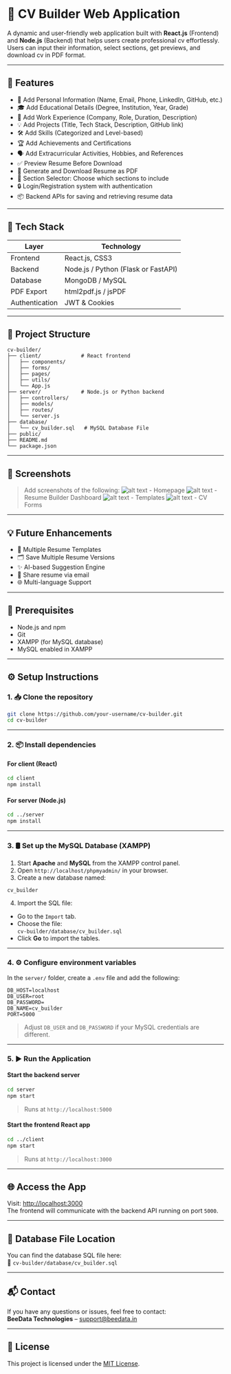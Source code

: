 # 📝 CV Builder Web Application

A dynamic and user-friendly web application built with **React.js** (Frontend) and **Node.js** (Backend) that helps users create professional cv effortlessly. Users can input their information, select sections, get previews, and download cv in PDF format.

---

## 🚀 Features

- 👤 Add Personal Information (Name, Email, Phone, LinkedIn, GitHub, etc.)
- 🎓 Add Educational Details (Degree, Institution, Year, Grade)
- 💼 Add Work Experience (Company, Role, Duration, Description)
- 💡 Add Projects (Title, Tech Stack, Description, GitHub link)
- 🛠️ Add Skills (Categorized and Level-based)
- 🏆 Add Achievements and Certifications
- 🗣️ Add Extracurricular Activities, Hobbies, and References
- ✅ Preview Resume Before Download
- 📄 Generate and Download Resume as PDF
- 🎨 Section Selector: Choose which sections to include
- 🔒 Login/Registration system with authentication
- 📦 Backend APIs for saving and retrieving resume data

---

## 🧰 Tech Stack

| Layer        | Technology         |
|--------------|--------------------|
| Frontend     | React.js, CSS3     |
| Backend      | Node.js / Python (Flask or FastAPI) |
| Database     | MongoDB / MySQL    |
| PDF Export   | html2pdf.js / jsPDF |
| Authentication | JWT & Cookies    |

---

## 📂 Project Structure

```
cv-builder/
├── client/             # React frontend
│   ├── components/
│   ├── forms/
│   ├── pages/
│   ├── utils/
│   └── App.js
├── server/             # Node.js or Python backend
│   ├── controllers/
│   ├── models/
│   ├── routes/
│   └── server.js
├── database/
│   └── cv_builder.sql   # MySQL Database File
├── public/
├── README.md
└── package.json
```

---

## 📸 Screenshots

> Add screenshots of the following:
![alt text](image-1.png) - Homepage
![alt text](image-5.png) - Resume Builder Dashboard
![alt text](image-3.png) - Templates
![alt text](image-4.png) - CV Forms

---

## 💡 Future Enhancements

- 📁 Multiple Resume Templates
- 🗂️ Save Multiple Resume Versions
- ✨ AI-based Suggestion Engine
- 📩 Share resume via email
- 🌐 Multi-language Support

---

## 🔧 Prerequisites

- Node.js and npm
- Git
- XAMPP (for MySQL database)
- MySQL enabled in XAMPP

---

## ⚙️ Setup Instructions

### 1. 📥 Clone the repository

```bash
git clone https://github.com/your-username/cv-builder.git
cd cv-builder
```

---

### 2. 📦 Install dependencies

#### For client (React)
```bash
cd client
npm install
```

#### For server (Node.js)
```bash
cd ../server
npm install
```

---

### 3. 🛢️ Set up the MySQL Database (XAMPP)

1. Start **Apache** and **MySQL** from the XAMPP control panel.
2. Open `http://localhost/phpmyadmin/` in your browser.
3. Create a new database named:

```
cv_builder
```

4. Import the SQL file:

- Go to the `Import` tab.
- Choose the file:  
  `cv-builder/database/cv_builder.sql`
- Click **Go** to import the tables.

---

### 4. ⚙️ Configure environment variables

In the `server/` folder, create a `.env` file and add the following:

```env
DB_HOST=localhost
DB_USER=root
DB_PASSWORD=
DB_NAME=cv_builder
PORT=5000
```

> Adjust `DB_USER` and `DB_PASSWORD` if your MySQL credentials are different.

---

### 5. ▶️ Run the Application

#### Start the backend server

```bash
cd server
npm start
```

> Runs at `http://localhost:5000`

#### Start the frontend React app

```bash
cd ../client
npm start
```

> Runs at `http://localhost:3000`

---

## 🌐 Access the App

Visit: [http://localhost:3000](http://localhost:3000)  
The frontend will communicate with the backend API running on port `5000`.

---

## 📂 Database File Location

You can find the database SQL file here:  
📁 `cv-builder/database/cv_builder.sql`

---

## 📬 Contact

If you have any questions or issues, feel free to contact:  
**BeeData Technologies** – [support@beedata.in](mailto:support@beedata.in)

---

## 📜 License

This project is licensed under the [MIT License](LICENSE).
